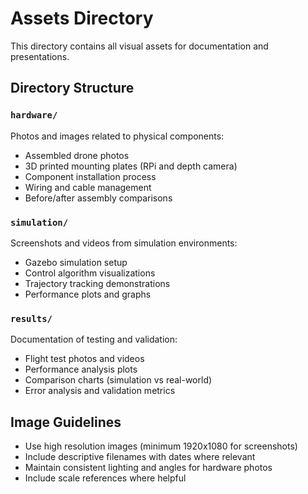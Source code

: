 # Assets Directory

This directory contains all visual assets for documentation and presentations.

## Directory Structure

### `hardware/`
Photos and images related to physical components:
- Assembled drone photos
- 3D printed mounting plates (RPi and depth camera)
- Component installation process
- Wiring and cable management
- Before/after assembly comparisons

### `simulation/`
Screenshots and videos from simulation environments:
- Gazebo simulation setup
- Control algorithm visualizations
- Trajectory tracking demonstrations
- Performance plots and graphs

### `results/`
Documentation of testing and validation:
- Flight test photos and videos
- Performance analysis plots
- Comparison charts (simulation vs real-world)
- Error analysis and validation metrics

## Image Guidelines
- Use high resolution images (minimum 1920x1080 for screenshots)
- Include descriptive filenames with dates where relevant
- Maintain consistent lighting and angles for hardware photos
- Include scale references where helpful